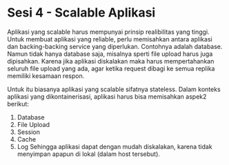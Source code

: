 # Sesi 4 - Scalable Aplikasi

Aplikasi yang scalable harus mempunyai prinsip realibilitas yang tinggi. Untuk membuat aplikasi yang reliable, perlu memisahkan antara aplikasi dan backing-backing service yang diperlukan. Contohnya adalah database. Namun tidak hanya database saja, misalnya sperti file upload harus juga dipisahkan. Karena jika aplikasi diskalakan maka harus mempertahankan seluruh file upload yang ada, agar ketika request dibagi ke semua replika memiliki kesamaan respon.

Untuk itu biasanya aplikasi yang scalable sifatnya stateless. Dalam konteks aplikasi yang dikontainerisasi, aplikasi harus bisa memisahkan aspek2 berikut:
1. Database
2. File Upload
3. Session
4. Cache
5. Log
Sehingga aplikasi dapat dengan mudah diskalakan, karena tidak menyimpan apapun di lokal (dalam host tersebut).
